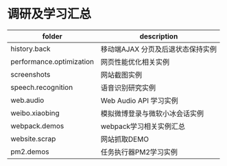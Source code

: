 # 调研及学习汇总

| folder                   | description                       |
| ------------------------ | --------------------------------- |
| history.back             | 移动端AJAX 分页及后退状态保持实例 |
| performance.optimization | 网页性能优化相关实例              |
| screenshots              | 网站截图实例                      |
| speech.recognition       | 语音识别研究实例                  |
| web.audio                | Web Audio API 学习实例            |
| weibo.xiaobing           | 模拟微博登录与微软小冰会话实例    |
| webpack.demos            | webpack学习相关实例汇总           |
| website.scrap            | 网站抓取DEMO                      |
| pm2.demos                | 任务执行器PM2学习实例             |

